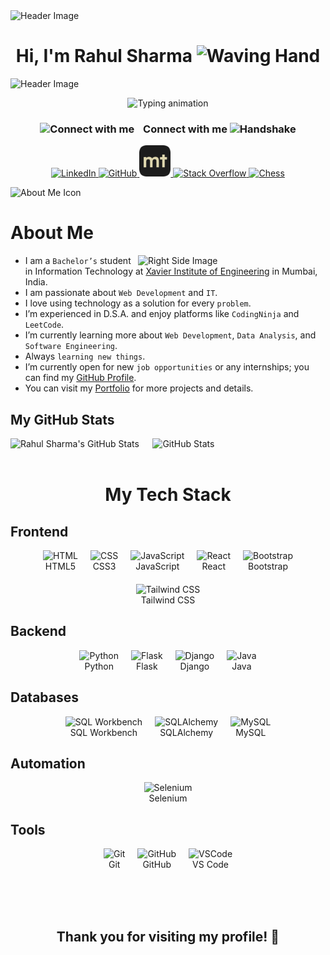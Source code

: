 <img src="https://user-images.githubusercontent.com/73097560/115834477-dbab4500-a447-11eb-908a-139a6edaec5c.gif" alt="Header Image">

<h1 align="center">Hi, I'm Rahul Sharma <img src="https://media.giphy.com/media/hvRJCLFzcasrR4ia7z/giphy.gif" width="35" alt="Waving Hand"></h1>

<p align="center"></p>

<img src="https://user-images.githubusercontent.com/73097560/115834477-dbab4500-a447-11eb-908a-139a6edaec5c.gif" alt="Header Image">

<p align="center">
    <img src="https://readme-typing-svg.herokuapp.com?font=Roboto&weight=900&color=cyan&size=25&center=true&vCenter=true&width=600&height=100&lines=🙏+NAMASTE+🙏;Passionate+about+Web+Development;Also+Web+Scraping+and+Data+Analysis;Touch+Typing+at+105++WPM+⌨️;Software+Development+Enthusiast;Active+Learner+and+Explorer;Always+Exploring+New+Technologies+💻" alt="Typing animation">
</p>

<h3 align="center">
    <img src="https://media.giphy.com/media/iY8CRBdQXODJSCERIr/giphy.gif" width="30" height="30" style="margin-right: 10px;" alt="Connect with me">
    Connect with me <img src='https://raw.githubusercontent.com/ShahriarShafin/ShahriarShafin/main/Assets/handshake.gif' width="50px" alt="Handshake">
</h3>

<p align="center">
    <div align="center" class="icons-social">
        <a target="_blank" href="https://www.linkedin.com/in/rahul-sharma-133b57246/">
            <img src="https://img.icons8.com/doodle/40/000000/linkedin--v2.png" alt="LinkedIn">
        </a>
        <a target="_blank" href="https://github.com/rahul122703">
            <img src="https://img.icons8.com/doodle/40/000000/github--v1.png" alt="GitHub">
        </a>
        <a target="_blank" href="https://monkeytype.com/profile/rahul122703">
            <img src="https://raw.githubusercontent.com/monkeytype-hub/monkeytype-icon/master/monkeytype-icon/svg/alduin.svg" style="width:50px; aspect-ratio:1/1;" alt="Monkey Type">
        </a>
        <a target="_blank" href="https://stackoverflow.com/users/21504143/rahul-sharma">
            <img src="https://img.icons8.com/external-tal-revivo-color-tal-revivo/40/000000/external-stack-overflow-is-a-question-and-answer-site-for-professional-logo-color-tal-revivo.png" alt="Stack Overflow">
        </a>
        <a target="_blank" href="https://www.chess.com/member/rahul122703">
            <img src="https://images.chesscomfiles.com/uploads/v1/images_users/tiny_mce/PedroPinhata/phpNgJfyb.png" alt="Chess" style="width:100px;">
        </a>
    </div>
</p>

<picture>
    <img src="https://github.com/7oSkaaa/7oSkaaa/blob/main/Images/about_me.gif?raw=true" width="50px" alt="About Me Icon">
</picture>
<h1><b>About Me</b></h1>

<picture>
    <img align="right" style="width:300px;" src="https://github.com/7oSkaaa/7oSkaaa/blob/main/Images/Right_Side.gif?raw=true" alt="Right Side Image">
</picture>

<ul>
    <li>I am a <code>Bachelor’s</code> student in Information Technology at <a href="https://www.xavier.ac.in">Xavier Institute of Engineering</a> in Mumbai, India.</li>
    <li>I am passionate about <code>Web Development</code> and <code>IT</code>.</li>
    <li>I love using technology as a solution for every <code>problem</code>.</li>
    <li>I’m experienced in D.S.A. and enjoy platforms like <code>CodingNinja</code> and <code>LeetCode</code>.</li>
    <li>I’m currently learning more about <code>Web Development</code>, <code>Data Analysis</code>, and <code>Software Engineering</code>.</li>
    <li>Always <code>learning new things</code>.</li>
    <li>I’m currently open for new <code>job opportunities</code> or any internships; you can find my <a href="https://github.com/rahul122703">GitHub Profile</a>.</li>
    <li>You can visit my <a href="https://your-portfolio-link.com">Portfolio</a> for more projects and details.</li>
</ul>

<h2>My GitHub Stats</h2>

<div style="display: flex; justify-content: center; gap: 20px;">
    <img src="https://github-readme-stats.vercel.app/api/top-langs?username=rahul122703&show_icons=true&theme=dark&locale=en&layout=compact" alt="Rahul Sharma's GitHub Stats" style="width: 300px;" />
    <img src="https://github-readme-stats.vercel.app/api?username=rahul122703&show_icons=true&theme=radical" alt="GitHub Stats" style="width: 400px;"/>
</div>

<br>
<center><h1>My Tech Stack</h1></center>

<h2>Frontend</h2>
<div style="display: flex; flex-wrap: wrap; justify-content: center; gap: 20px;">
  <div style="text-align: center;">
    <img src="https://img.icons8.com/color/48/000000/html-5.png" alt="HTML"/>
    <div>HTML5</div>
  </div>
  <div style="text-align: center;">
    <img src="https://img.icons8.com/color/48/000000/css3.png" alt="CSS"/>
    <div>CSS3</div>
  </div>
  <div style="text-align: center;">
    <img src="https://img.icons8.com/color/48/000000/javascript.png" alt="JavaScript"/>
    <div>JavaScript</div>
  </div>
  <div style="text-align: center;">
    <img src="https://img.icons8.com/color/48/000000/react-native.png" alt="React"/>
    <div>React</div>
  </div>
  <div style="text-align: center;">
    <img src="https://img.icons8.com/color/48/000000/bootstrap.png" alt="Bootstrap"/>
    <div>Bootstrap</div>
  </div>
  <div style="text-align: center;">
    <img src="https://img.icons8.com/color/48/000000/tailwindcss.png" alt="Tailwind CSS"/>
    <div>Tailwind CSS</div>
  </div>
</div>

<h2>Backend</h2>
<div style="display: flex; flex-wrap: wrap; justify-content: center; gap: 20px;">
  <div style="text-align: center;">
    <img src="https://img.icons8.com/color/48/000000/python.png" alt="Python"/>
    <div>Python</div>
  </div>
  <div style="text-align: center;">
    <img src="https://img.icons8.com/color/48/000000/flask.png" alt="Flask"/>
    <div>Flask</div>
  </div>
  <div style="text-align: center;">
    <img src="https://img.icons8.com/color/48/000000/django.png" alt="Django"/>
    <div>Django</div>
  </div>
  <div style="text-align: center;">
    <img src="https://img.icons8.com/color/48/000000/java-coffee-cup-logo.png" alt="Java"/>
    <div>Java</div>
  </div>
</div>

<h2>Databases</h2>
<div style="display: flex; flex-wrap: wrap; justify-content: center; gap: 20px;">
  <div style="text-align: center;">
    <img src="https://img.utdstc.com/icon/f6f/11c/f6f11c75fda63dd454fa5db9610a77cfd6752be4db11010f2e4252551a4abccd:100" height="50" width="50" alt="SQL Workbench"/>
    <div>SQL Workbench</div>
  </div>
  <div style="text-align: center;">
    <img src="https://upload.wikimedia.org/wikipedia/commons/d/d7/SQLAlchemy.svg" alt="SQLAlchemy"/>
    <div>SQLAlchemy</div>
  </div>
  <div style="text-align: center;">
    <img src="https://upload.wikimedia.org/wikipedia/en/d/dd/MySQL_logo.svg" alt="MySQL"/>
    <div>MySQL</div>
  </div>
</div>

<h2>Automation</h2>
<div style="display: flex; flex-wrap: wrap; justify-content: center; gap: 20px;">

  <div style="text-align: center;">
    <img src="https://upload.wikimedia.org/wikipedia/commons/d/d5/Selenium_Logo.png" alt="Selenium" height="50"/>
    <div>Selenium</div>
  </div>

</div>

<h2>Tools</h2>
<div style="display: flex; flex-wrap: wrap; justify-content: center; gap: 20px;">
  <div style="text-align: center;">
    <img src="https://img.icons8.com/color/48/000000/git.png" alt="Git"/>
    <div>Git</div>
  </div>
  <div style="text-align: center;">
    <img src="https://img.icons8.com/color/48/000000/github.png" alt="GitHub"/>
    <div>GitHub</div>
  </div>
  <div style="text-align: center;">
    <img src="https://img.icons8.com/color/48/000000/visual-studio-code-2019.png" alt="VSCode"/>
    <div>VS Code</div>
  </div>
</div>

<br><br>
<br>

<h2 align="center">Thank you for visiting my profile! 🎉</h2>
